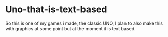 # Uno-that-is-text-based
So this is one of my games i made, the classic UNO, I plan to also make this with graphics at some point but at the moment it is text based.

